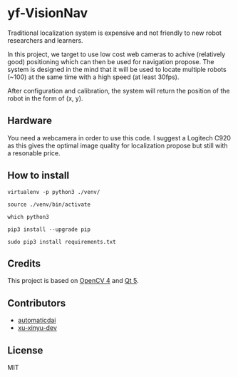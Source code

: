 # yf-VisionNav

Traditional localization system is expensive and not friendly to new robot researchers and learners.

In this project, we target to use low cost web cameras to achive (relatively good) positioning which can then be used for navigation propose.
The system is designed in the mind that it will be used to locate multiple robots (~100) at the same time with a high speed (at least 30fps). 

After configuration and calibration, the system will return the position of the robot in the form of (x, y).


## Hardware
You need a webcamera in order to use this code. I suggest a Logitech C920 as this gives the optimal image quality for localization propose but still with a resonable price. 


## How to install
`virtualenv -p python3 ./venv/`

`source ./venv/bin/activate`

`which python3`

`pip3 install --upgrade pip`

`sudo pip3 install requirements.txt`


## Credits
This project is based on [OpenCV 4](https://opencv.org/opencv-4-0/) and [Qt 5](https://www.qt.io/).


## Contributors
- [automaticdai](https://github.com/automaticdai)
- [xu-xinyu-dev](https://github.com/xu-xinyu-dev)


## License
MIT
